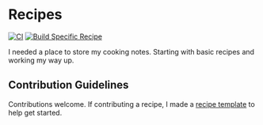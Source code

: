# Recipes
[![CI](https://github.com/cco2/Recipes/actions/workflows/build.yml/badge.svg)](https://github.com/cco2/Recipes/actions/workflows/build.yml) [![Build Specific Recipe](https://github.com/cco2/Recipes/actions/workflows/specific_recipe.yml/badge.svg?branch=master&event=workflow_dispatch)](https://github.com/cco2/Recipes/actions/workflows/specific_recipe.yml)

I needed a place to store my cooking notes. Starting with basic recipes and working my way up.

## Contribution Guidelines
Contributions welcome. If contributing a recipe, I made a [recipe template](template.md) to help get started.
